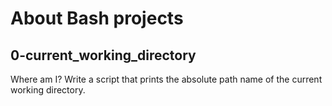 # About Bash projects

## 0-current_working_directory
Where am I?
Write a script that prints the absolute path name of the current working directory.
